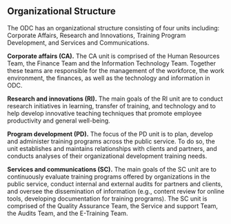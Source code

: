## Organizational Structure

The ODC has an organizational structure consisting of four units including: Corporate Affairs, Research and Innovations, Training Program Development, and Services and Communications.

**Corporate affairs (CA).** The CA unit is comprised of the Human Resources Team, the Finance Team and the Information Technology Team. Together these teams are responsible for the management of the workforce, the work environment, the finances, as well as the technology and information in ODC.

**Research and innovations (RI).** The main goals of the RI unit are to conduct research initiatives in learning, transfer of training, and technology and to help develop innovative teaching techniques that promote employee productivity and general well-being.

**Program development (PD).** The focus of the PD unit is to plan, develop and administer training programs across the public service. To do so, the unit establishes and maintains relationships with clients and partners, and conducts analyses of their organizational development training needs.

**Services and communications (SC).** The main goals of the SC unit are to continuously evaluate training programs offered by organizations in the public service, conduct internal and external audits for partners and clients, and oversee the dissemination of information (e.g., content review for online tools, developing documentation for training programs). The SC unit is comprised of the Quality Assurance Team, the Service and support Team, the Audits Team, and the E-Training Team.
